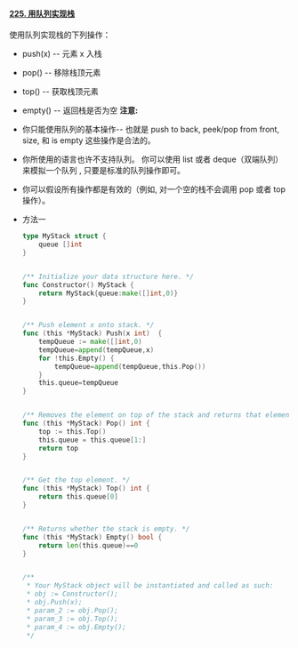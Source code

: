 #### [225. 用队列实现栈](https://leetcode-cn.com/problems/implement-stack-using-queues/)

使用队列实现栈的下列操作：

- push(x) -- 元素 x 入栈
- pop() -- 移除栈顶元素
- top() -- 获取栈顶元素
- empty() -- 返回栈是否为空
  **注意:**

- 你只能使用队列的基本操作-- 也就是 push to back, peek/pop from front, size, 和 is empty 这些操作是合法的。
- 你所使用的语言也许不支持队列。 你可以使用 list 或者 deque（双端队列）来模拟一个队列 , 只要是标准的队列操作即可。
- 你可以假设所有操作都是有效的（例如, 对一个空的栈不会调用 pop 或者 top 操作）。

- 方法一

  ```go
  type MyStack struct {
      queue []int
  }
  
  
  /** Initialize your data structure here. */
  func Constructor() MyStack {
      return MyStack{queue:make([]int,0)}
  }
  
  
  /** Push element x onto stack. */
  func (this *MyStack) Push(x int)  {
      tempQueue := make([]int,0)
      tempQueue=append(tempQueue,x)
      for !this.Empty() {
          tempQueue=append(tempQueue,this.Pop())
      }
      this.queue=tempQueue
  }
  
  
  /** Removes the element on top of the stack and returns that element. */
  func (this *MyStack) Pop() int {
      top := this.Top()
      this.queue = this.queue[1:]
      return top
  }
  
  
  /** Get the top element. */
  func (this *MyStack) Top() int {
      return this.queue[0]
  }
  
  
  /** Returns whether the stack is empty. */
  func (this *MyStack) Empty() bool {
      return len(this.queue)==0
  }
  
  
  /**
   * Your MyStack object will be instantiated and called as such:
   * obj := Constructor();
   * obj.Push(x);
   * param_2 := obj.Pop();
   * param_3 := obj.Top();
   * param_4 := obj.Empty();
   */
  ```

  

